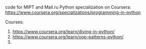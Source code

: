 
code for MIPT and Mail.ru Python specialization on Coursera:
https://www.coursera.org/specializations/programming-in-python

Courses:
1. https://www.coursera.org/learn/diving-in-python/
2. https://www.coursera.org/learn/oop-patterns-python/ 
3. 
